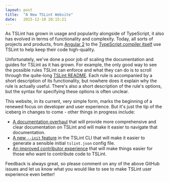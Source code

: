 ```yaml
---
layout: post
title:  "A New TSLint Website"
date:   2015-12-10 20:15:21
---
```


As TSLint has grown in usage and popularity alongside of TypeScript, it also has
evolved in terms of functionality and complexity. Today, all sorts of projects and products,
from [Angular 2][1] to the [TypeScript compiler itself][2] use TSLint
to help keep their code high-quality.

Unfortunately, we've done a poor job of scaling the documentation and guides for TSLint as it has grown.
For example, the only good way to see the possible rules TSLint can enforce and what they can do is to scroll through the quite-long [TSLint README][3].
Each rule is accompanied by a short description of its functionality, but nowhere does it explain why the rule is actually useful.
There's also a short description of the rule's options, but the syntax for specifying these options is often unclear.

This website, in its current, very simple form, marks the beginning of a renewed focus on developer and user experience. But it's just the tip of the iceberg in changes to come - other things in progress include:

* [A documentation overhaul][4] that will provide
more comprehensive and clear documentation on TSLint and will make it easier to navigate that documentation.
* [A new `--init` feature][5] in the TSLint CLI that will make it easier to
generate a sensible initial `tslint.json` config file.
* [An improved contributor experience][6] that will make things easier for those who want to contribute code to TSLint.

Feedback is always great, so please comment on any of the above GitHub issues and let us know what you would like to see to make TSLint user experience even better!

[1]: https://angular.io/
[2]: https://github.com/Microsoft/TypeScript
[3]: https://github.com/palantir/tslint/blob/409aa6e4aa4b63da11fd61e15b26b0100cf1e845/README.md
[4]: https://github.com/palantir/tslint/issues/830
[5]: https://github.com/palantir/tslint/pull/871
[6]: https://github.com/palantir/tslint/issues/831
